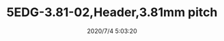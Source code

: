 ﻿---
layout: post 
title: 5EDG-3.81-02,Header,3.81mm pitch
tags: 
categories: housing-terminal
overview: 5EDG-3.81-02,Header,3.81mm pitch
series: EDG
part_number: 5EDG-3.81-02
thumb_img: static/202007/439-thumb-20200704130404.jpg
small_img: static/202007/439-20200704130404.jpg
date: 2020/7/4 5:03:20
---



